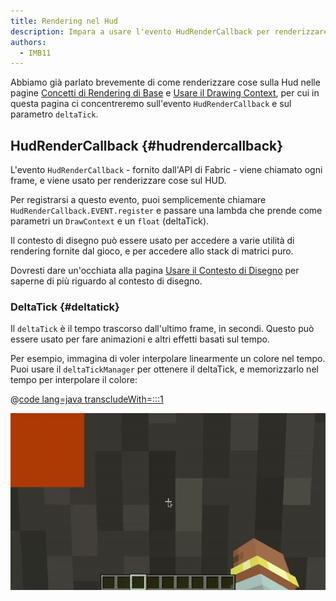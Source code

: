 ```yaml
---
title: Rendering nel Hud
description: Impara a usare l'evento HudRenderCallback per renderizzare sul hud.
authors:
  - IMB11
---
```


Abbiamo già parlato brevemente di come renderizzare cose sulla Hud nelle pagine [Concetti di Rendering di Base](./basic-concepts) e [Usare il Drawing Context](./draw-context), per cui in questa pagina ci concentreremo sull'evento `HudRenderCallback` e sul parametro `deltaTick`.

## HudRenderCallback {#hudrendercallback}

L'evento `HudRenderCallback` - fornito dall'API di Fabric - viene chiamato ogni frame, e viene usato per renderizzare cose sul HUD.

Per registrarsi a questo evento, puoi semplicemente chiamare `HudRenderCallback.EVENT.register` e passare una lambda che prende come parametri un `DrawContext` e un `float` (deltaTick).

Il contesto di disegno può essere usato per accedere a varie utilità di rendering fornite dal gioco, e per accedere allo stack di matrici puro.

Dovresti dare un'occhiata alla pagina [Usare il Contesto di Disegno](./draw-context) per saperne di più riguardo al contesto di disegno.

### DeltaTick {#deltatick}

Il `deltaTick` è il tempo trascorso dall'ultimo frame, in secondi. Questo può essere usato per fare animazioni e altri effetti basati sul tempo.

Per esempio, immagina di voler interpolare linearmente un colore nel tempo. Puoi usare il `deltaTickManager` per ottenere il deltaTick, e memorizzarlo nel tempo per interpolare il colore:

@[code lang=java transcludeWith=:::1](@/reference/1.21/src/client/java/com/example/docs/rendering/HudRenderingEntrypoint.java)

![Interpolare un colore nel tempo](/assets/develop/rendering/hud-rendering-deltatick.webp)
